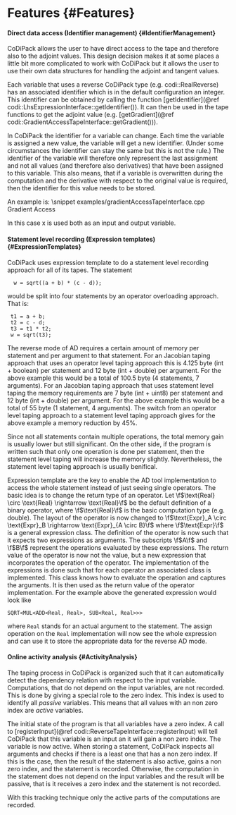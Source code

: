 Features {#Features}
=======

#### Direct data access (Identifier management) {#IdentifierManagement}

CoDiPack allows the user to have direct access to the tape and therefore also to the adjoint values. This design
decision makes it at some places a little bit more complicated to work with CoDiPack but it allows the user to use
their own data structures for handling the adjoint and tangent values.

Each variable that uses a reverse CoDiPack type (e.g. codi::RealReverse) has an associated identifier which is in the
default configuration an integer. This identifier can be obtained by calling the function
[getIdentifier](@ref codi::LhsExpressionInterface::getIdentifier()). It can then be used in the tape functions
to get the adjoint value (e.g. [getGradient](@ref codi::GradientAccessTapeInterface::getGradient())).

In CoDiPack the identifier for a variable can change. Each time the variable is assigned a new value, the variable
will get a new identifier. (Under some circumstances the identifier can stay the same but this is not the rule.) The
identifier of the variable will therefore only represent the last assignment and not all values (and therefore also derivatives)
that have been assigned to this variable. This also means, that if a variable is overwritten during the computation and
the derivative with respect to the original value is required, then the identifier for this value needs to be stored.

An example is:
\snippet examples/gradientAccessTapeInterface.cpp Gradient Access

In this case x is used both as an input and output variable.

#### Statement level recording (Expression templates) {#ExpressionTemplates}

CoDiPack uses expression template to do a statement level recording approach for all of its tapes. The statement
```
  w = sqrt((a + b) * (c - d));
```
would be split into four statements by an operator overloading approach. That is:
```
 t1 = a + b;
 t2 = c - d;
 t3 = t1 * t2;
 w = sqrt(t3);
```
The reverse mode of AD requires a certain amount of memory per statement and per argument to that statement. For an
Jacobian taping approach that uses an operator level taping approach this is 4.125 byte (int + boolean) per statement and
12 byte (int + double) per argument. For the above example this would be a total of 100.5 byte (4 statements,
7 arguments). For an Jacobian taping approach that uses statement level taping the memory requirements are 7 byte
(int + uint8) per statement and 12 byte (int + double) per argument. For the above example this would be a total of
55 byte (1 statement, 4 arguments). The switch from an operator level taping approach to a statement level taping
approach gives for the above example a memory reduction by 45%.

Since not all statements contain multiple operations, the total memory gain is usually lower but still significant.
On the other side, if the program is written such that only one operation is done per statement, then the statement
level taping will increase the memory slightly. Nevertheless, the statement level taping approach is usually benifical.

Expression template are the key to enable the AD tool implementation to access the whole statement instead of just
seeing single operators. The basic idea is to change the return type of an operator. Let
\f$\text{Real} \circ \text{Real} \rightarrow \text{Real}\f$ be the default definition of a binary operator, where
\f$\text{Real}\f$ is the basic computation type (e.g. double). The layout of the operator is now changed to
\f$\text{Expr}_A \circ \text{Expr}_B \rightarrow \text{Expr}_{A \circ B}\f$ where \f$\text{Expr}\f$ is a general
expression class. The definition of the operator is now such that it expects two expressions as arguments. The subscripts
\f$A\f$ and \f$B\f$ represent the operations evaluated by these expressions. The return value of the operator is now
not the value, but a new expression that incorporates the operation of the operator. The implementation of the
expressions is done such that for each operator an associated class is implemented. This class knows how to
evaluate the operation and captures the arguments. It is then used as the return value of the operator implementation.
For the example above the generated expression would look like
```
SQRT<MUL<ADD<Real, Real>, SUB<Real, Real>>>
```
where `Real` stands for an actual argument to the statement. The assign operation on the `Real` implementation will
now see the whole expression and can use it to store the appropriate data for the reverse AD mode.


#### Online activity analysis {#ActivityAnalysis}

The taping process in CoDiPack is organized such that it can automatically detect the dependency relation with respect to
the input variable. Computations, that do not depend on the input variables, are not recorded. This is done by giving a
special role to the zero index. This index is used to identify all _passive_ variables. This means that all values
with an non zero index are _active_ variables.

The initial state of the program is that all variables have a zero index. A call to
[registerInput](@ref codi::ReverseTapeInterface::registerInput) will tell CoDiPack that this variable is an input an it
will gain a non zero index. The variable is now active. When storing a statement, CoDiPack inspects all arguments and
checks if there is a least one that has a non zero index. If this is the case, then the result of the statement is also
active, gains a non zero index, and the statement is recorded. Otherwise, the computation in the statement does not
depend on the input variables and the result will be passive, that is it receives a zero index and the statement is not
recorded.

With this tracking technique only the active parts of the computations are recorded.

